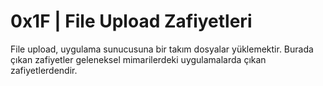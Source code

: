# **0x1F | File Upload Zafiyetleri**

File upload, uygulama sunucusuna bir takım dosyalar yüklemektir. Burada çıkan zafiyetler geleneksel mimarilerdeki uygulamalarda çıkan zafiyetlerdendir. 
